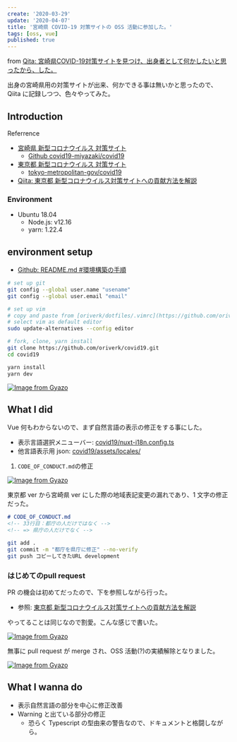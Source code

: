 ```yaml
---
create: '2020-03-29'
update: '2020-04-07'
title: '宮崎県 COVID-19 対策サイトの OSS 活動に参加した。'
tags: [oss, vue]
published: true
---
```


from [Qita: 宮崎県COVID-19対策サイトを見つけ、出身者として何かしたいと思ったから、した。](https://qiita.com/OriverK/items/91429a32e6a8c191a1a6)

出身の宮崎県用の対策サイトが出来、何かできる事は無いかと思ったので、Qiita に記録しつつ、色々やってみた。

## Introduction

Referrence

- [宮崎県 新型コロナウイルス 対策サイト](https://covid19-miyazaki.netlify.com/)
  - [Github covid19-miyazaki/covid19](https://github.com/covid19-miyazaki/covid19)
- [東京都 新型コロナウイルス 対策サイト](https://stopcovid19.metro.tokyo.lg.jp/)
  - [tokyo-metropolitan-gov/covid19](https://github.com/tokyo-metropolitan-gov/covid19)
- [Qiita: 東京都 新型コロナウイルス対策サイトへの貢献方法を解説](https://qiita.com/FPC_COMMUNITY/items/b9cc072813dc2231b2b2)

### Environment

- Ubuntu 18.04
  - Node.js: v12.16
  - yarn: 1.22.4

## environment setup

- [Github: README.md #環境構築の手順](https://github.com/covid19-miyazaki/covid19#%E7%92%B0%E5%A2%83%E6%A7%8B%E7%AF%89%E3%81%AE%E6%89%8B%E9%A0%86)

```sh
# set up git
git config --global user.name "usename"
git config --global user.email "email"

# set up vim
# copy and paste from [oriverk/dotfiles/.vimrc](https://github.com/oriverk/dotfiles/blob/master/init.vim)
# select vim as default editor
sudo update-alternatives --config editor

# fork, clone, yarn install
git clone https://github.com/oriverk/covid19.git
cd covid19

yarn install
yarn dev
```

[![Image from Gyazo](https://i.gyazo.com/e40d6a2e1fd9dd16649a336872b0a5c3.png)](https://gyazo.com/e40d6a2e1fd9dd16649a336872b0a5c3)

## What I did

Vue 何もわからないので、まず自然言語の表示の修正をする事にした。

- 表示言語選択メニューバー: [covid19/nuxt-i18n.config.ts](https://github.com/covid19-miyazaki/covid19/blob/development/nuxt-i18n.config.ts)
- 他言語表示用 json: [covid19/assets/locales/](https://github.com/covid19-miyazaki/covid19/tree/development/assets/locales)

1. `CODE_OF_CONDUCT.md`の修正

[![Image from Gyazo](https://i.gyazo.com/e7577913f218da5a781a6f4699aedc14.png)](https://gyazo.com/e7577913f218da5a781a6f4699aedc14)

東京都 ver から宮崎県 ver にした際の地域表記変更の漏れであり、1 文字の修正だった。

```md
# CODE_OF_CONDUCT.md
<!-- 33行目：都庁の人だけではなく -->
<!-- => 県庁の人だけでなく -->
```

```sh
git add .
git commit -m "都庁を県庁に修正" --no-verify
git push コピーしてきたURL development
```

### はじめてのpull request

PR の機会は初めてだったので、下を参照しながら行った。

- 参照: [東京都 新型コロナウイルス対策サイトへの貢献方法を解説](https://qiita.com/FPC_COMMUNITY/items/b9cc072813dc2231b2b2#%E3%83%97%E3%83%AB%E3%83%AA%E3%82%AF%E3%82%A8%E3%82%B9%E3%83%88%E3%82%92%E9%80%81%E3%82%8B)

やってることは同じなので割愛。こんな感じで書いた。

[![Image from Gyazo](https://i.gyazo.com/1480a19fa3af7648fbcdf41aa9a94676.png)](https://gyazo.com/1480a19fa3af7648fbcdf41aa9a94676)

無事に pull request が merge され、OSS 活動(?)の実績解除となりました。

[![Image from Gyazo](https://i.gyazo.com/bcc2f8881f27c70d04aebc1d81f249e7.png)](https://gyazo.com/bcc2f8881f27c70d04aebc1d81f249e7)

## What I wanna do

- 表示自然言語の部分を中心に修正改善
- Warning と出ている部分の修正
  - 恐らく Typescript の型由来の警告なので、ドキュメントと格闘しながら。
